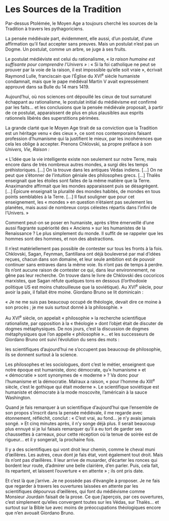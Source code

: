 # Les Sources de la Tradition

Par-dessus Ptolémée, le Moyen Age a toujours cherché les sources de la Tradition à travers les pythagoriciens.

<span id="e9782221228517_c13-st1.xhtml#page-190"></span>

La pensée médiévale part, évidemment, elle aussi, d’un postulat, d’une affirmation qu’il faut accepter sans preuves. Mais un postulat n’est pas un Dogme. Un postulat, comme un arbre, se juge à ses fruits.

Le postulat médiéviste est celui du rationalisme, « *la raison humaine est suffisante pour comprendre l’Univers »* : « Si la foi catholique ne peut se prouver par la voie de la raison, il est impossible qu’elle soit vraie », écrivait Raymond Lulle, franciscain que l’Église du XVI<sup>e</sup> siècle humaniste condamnait, mais que le pape médiéval Martin V avait expressément approuvé dans sa Bulle du 14 mars 1419.

Aujourd’hui, où nos sciences ont dépouillé les cieux de tout surnaturel échappant au rationalisme, le postulat initial du médiévisme est confirmé par les faits... et les conclusions que la pensée médiévale proposait, à partir de ce postulat, apparaissent de plus en plus plausibles aux esprits rationnels libérés des superstitions périmées.

La grande clarté que le Moyen Age tirait de sa conviction que la Tradition est un héritage venu « des cieux », ce sont nos contemporains faisant profession d’humanisme qui la justifient le mieux, par les incohérences que cela les oblige à accepter. Prenons Chklovski, sa propre préface à son *Univers, Vie, Raison :*

« L’idée que la vie intelligente existe non seulement sur notre Terre, mais encore dans de très nombreux autres mondes, a surgi dès les temps préhistoriques. \[...\] On la trouve dans les antiques Védas indiens. \[...\] On ne peut que s’étonner de l’intuition géniale des philosophes grecs. \[...\] Thalès enseignait que les étoiles sont faites de la même matière que la Terre. Anaximandre affirmait que les mondes apparaissent puis se désagrègent. \[...\] Épicure enseignait la pluralité des mondes habités, de mondes en tous points semblables à la Terre. \[...\] Il faut souligner que pour cet enseignement, <span id="e9782221228517_c13-st1.xhtml#page-191"></span>les « mondes » en question n’étaient pas seulement les planètes, mais aussi de nombreux corps célestes répartis dans l’infini de l’Univers. »

Comment peut-on se poser en humaniste, après s’être émerveillé d’une aussi flagrante supériorité des « Anciens » sur les humanistes de la Renaissance ? Le plus simplement du monde. Il suffit de se rappeler que les hommes sont des hommes, et non des abstractions.

Il n’est matériellement pas possible de contester sur tous les fronts à la fois. Chklovski, Sagan, Feynman, Santillana ont déjà bouleversé par mal d’idées reçues, chacun dans son domaine, et leur seule ambition est de pouvoir continuer sans entraves dans la même voie. Ils n’ont pas de temps à perdre. Ils n’ont aucune raison de contester ce qui, dans leur environnement, ne gêne pas leur recherche. On trouve dans le livre de Chklovski des cocoricos marxistes, que Sagan réfute quelques tons en dessous (l’orthodoxie politique US est moins chatouilleuse que la soviétique). Au XVI<sup>e</sup> siècle, pour avoir la paix, il fallait être moine. Giordano Bruno se lit dominicain :

« Je ne me suis pas beaucoup occupé de théologie, devait dire ce moine à son procès ; je me suis surtout donné à la philosophie. »

Au XVI<sup>e</sup> siècle, on appelait « philosophie » la recherche scientifique rationaliste, par opposition à la « théologie » dont l’objet était de discuter de dogmes métaphysiques. De nos jours, c’est la discussion de dogmes métaphysiques que l’on appelle « philosophie »... et les successeurs de Giordano Bruno ont suivi l’évolution du sens des mots :

les scientifiques d’aujourd’hui ne s’occupent pas <span id="e9782221228517_c13-st1.xhtml#page-192"></span>beaucoup de philosophie, ils se donnent surtout à la science.

Les philosophes et les sociologues, dont c’est le métier, enseignent que notre époque est humaniste, donc démocrate, qu’« humanisme » et « démocratie » sont synonymes de « moderne » ? Va donc pour l’humanisme et la démocratie. Malraux a raison, « pour l’homme du XIII<sup>e</sup> siècle, c’est le gothique qui était moderne ». Le scientifique soviétique est humaniste et démocrate à la mode moscovite, l’américain à la sauce Washington.

Quand je fais remarquer à un scientifique d’aujourd’hui que l’ensemble de son propos s’inscrit dans la pensée médiévale, il me regarde avec étonnement, réfléchit, conclut : « C’est vrai, au fond... je n’y avais jamais songé. » Et cinq minutes après, il n’y songe déjà plus. Il serait beaucoup plus ennuyé si je lui faisais remarquer qu’il a eu tort de garder ses chaussettes à carreaux, pour cette réception où la tenue de soirée est de rigueur... et il y songerait, la prochaine fois.

Il y a des scientifiques qui vont droit leur chemin, comme le cheval muni d’œillères. Les autres, ceux dont je fais état, vont également tout droit. Mais ils n’ont pas d’œillères. Il leur arrive de musarder, d’écarter les ronces qui bordent leur route, d’admirer une belle clairière, d’en parler. Puis, cela fait, ils repartent, et laissent l’ouverture « en attente » ; ils ont pris date.

Et c’est là que j’arrive. Je ne possède pas d’évangile à proposer. Je ne fais que regarder à travers les ouvertures laissées en attente par les scientifiques dépourvus d’œillères, qui font du médiévisme comme Monsieur Jourdain faisait de la prose. Ce que j’aperçois, par ces ouvertures, c’est simplement qu’elles convergent toutes sur les Védas, sur Thalès... et surtout sur la Bible lue avec moins de préoccupations théologiques encore que n’en avouait Giordano Bruno.

<span id="e9782221228517_c13-st1.xhtml#page-193"></span>

<span id="e9782221228517_c13-st1.xhtml#title64"></span>

